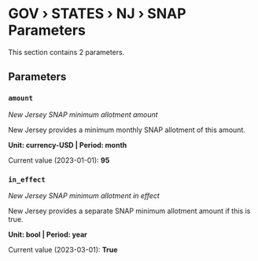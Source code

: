 # GOV › STATES › NJ › SNAP Parameters

This section contains 2 parameters.

## Parameters

### `amount`
*New Jersey SNAP minimum allotment amount*

New Jersey provides a minimum monthly SNAP allotment of this amount.

**Unit: currency-USD | Period: month**

Current value (2023-01-01): **95**


### `in_effect`
*New Jersey SNAP minimum allotment in effect*

New Jersey provides a separate SNAP minimum allotment amount if this is true.

**Unit: bool | Period: year**

Current value (2023-03-01): **True**

